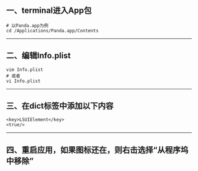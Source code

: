 ## 一、terminal进入App包

```shell
# 以Panda.app为例
cd /Applications/Panda.app/Contents
```

------

## 二、编辑Info.plist

```shell
vim Info.plist
# 或者
vi Info.plist
```

------

## 三、在dict标签中添加以下内容

```
<key>LSUIElement</key>
<true/>
```

------

## 四、重启应用，如果图标还在，则右击选择“从程序坞中移除”